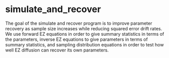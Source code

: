 # simulate_and_recover
The goal of the simulate and recover program is to improve parameter recovery as sample size increases while reducing squared error drift rates. We use forward EZ equations in order to give summary statistics in terms of the parameters, inverse EZ equations to give parameters in terms of summary statistics, and sampling distribution equations in order to test how well EZ diffusion can recover its own parameters. 